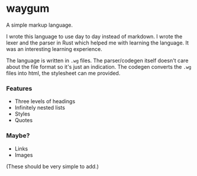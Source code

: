 # waygum

A simple markup language.

I wrote this language to use day to day instead of markdown. I wrote the lexer and the parser in Rust which helped me with learning the language. It was an interesting learning experience.

The language is written in `.wg` files. The parser/codegen itself doesn't care about the file format so it's just an indication. The codegen converts the `.wg` files into html, the stylesheet can me provided.

### Features

- Three levels of headings
- Infinitely nested lists
- Styles
- Quotes

### Maybe?

- Links
- Images

(These should be very simple to add.)